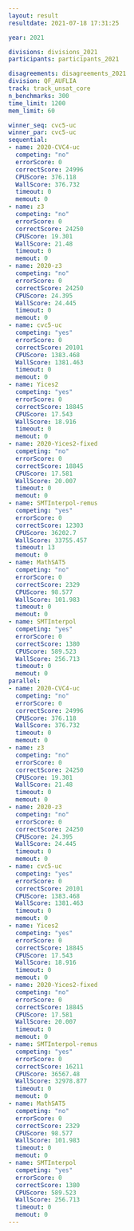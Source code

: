 ```yaml
---
layout: result
resultdate: 2021-07-18 17:31:25

year: 2021

divisions: divisions_2021
participants: participants_2021

disagreements: disagreements_2021
division: QF_AUFLIA
track: track_unsat_core
n_benchmarks: 300
time_limit: 1200
mem_limit: 60

winner_seq: cvc5-uc
winner_par: cvc5-uc
sequential:
- name: 2020-CVC4-uc
  competing: "no"
  errorScore: 0
  correctScore: 24996
  CPUScore: 376.118
  WallScore: 376.732
  timeout: 0
  memout: 0
- name: z3
  competing: "no"
  errorScore: 0
  correctScore: 24250
  CPUScore: 19.301
  WallScore: 21.48
  timeout: 0
  memout: 0
- name: 2020-z3
  competing: "no"
  errorScore: 0
  correctScore: 24250
  CPUScore: 24.395
  WallScore: 24.445
  timeout: 0
  memout: 0
- name: cvc5-uc
  competing: "yes"
  errorScore: 0
  correctScore: 20101
  CPUScore: 1383.468
  WallScore: 1381.463
  timeout: 0
  memout: 0
- name: Yices2
  competing: "yes"
  errorScore: 0
  correctScore: 18845
  CPUScore: 17.543
  WallScore: 18.916
  timeout: 0
  memout: 0
- name: 2020-Yices2-fixed
  competing: "no"
  errorScore: 0
  correctScore: 18845
  CPUScore: 17.581
  WallScore: 20.007
  timeout: 0
  memout: 0
- name: SMTInterpol-remus
  competing: "yes"
  errorScore: 0
  correctScore: 12303
  CPUScore: 36202.7
  WallScore: 33755.457
  timeout: 13
  memout: 0
- name: MathSAT5
  competing: "no"
  errorScore: 0
  correctScore: 2329
  CPUScore: 98.577
  WallScore: 101.983
  timeout: 0
  memout: 0
- name: SMTInterpol
  competing: "yes"
  errorScore: 0
  correctScore: 1380
  CPUScore: 589.523
  WallScore: 256.713
  timeout: 0
  memout: 0
parallel:
- name: 2020-CVC4-uc
  competing: "no"
  errorScore: 0
  correctScore: 24996
  CPUScore: 376.118
  WallScore: 376.732
  timeout: 0
  memout: 0
- name: z3
  competing: "no"
  errorScore: 0
  correctScore: 24250
  CPUScore: 19.301
  WallScore: 21.48
  timeout: 0
  memout: 0
- name: 2020-z3
  competing: "no"
  errorScore: 0
  correctScore: 24250
  CPUScore: 24.395
  WallScore: 24.445
  timeout: 0
  memout: 0
- name: cvc5-uc
  competing: "yes"
  errorScore: 0
  correctScore: 20101
  CPUScore: 1383.468
  WallScore: 1381.463
  timeout: 0
  memout: 0
- name: Yices2
  competing: "yes"
  errorScore: 0
  correctScore: 18845
  CPUScore: 17.543
  WallScore: 18.916
  timeout: 0
  memout: 0
- name: 2020-Yices2-fixed
  competing: "no"
  errorScore: 0
  correctScore: 18845
  CPUScore: 17.581
  WallScore: 20.007
  timeout: 0
  memout: 0
- name: SMTInterpol-remus
  competing: "yes"
  errorScore: 0
  correctScore: 16211
  CPUScore: 36567.48
  WallScore: 32978.877
  timeout: 0
  memout: 0
- name: MathSAT5
  competing: "no"
  errorScore: 0
  correctScore: 2329
  CPUScore: 98.577
  WallScore: 101.983
  timeout: 0
  memout: 0
- name: SMTInterpol
  competing: "yes"
  errorScore: 0
  correctScore: 1380
  CPUScore: 589.523
  WallScore: 256.713
  timeout: 0
  memout: 0
---
```

